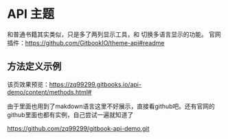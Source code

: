 # API 主题

和普通书籍其实类似，只是多了两列显示工具，和 切换多语言显示的功能。
官网插件：https://github.com/GitbookIO/theme-api#readme

## 方法定义示例
该页效果预览：https://zq99299.gitbooks.io/api-demo/content/methods.html#

由于里面也用到了makdown语言这里不好展示，直接看github吧。还有官网的github里面也都有实例，自己尝试一遍就知道了

https://github.com/zq99299/gitbook-api-demo.git